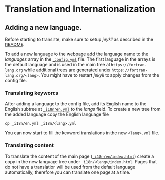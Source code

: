Translation and Internationalization
====================================


## Adding a new language.

Before starting to translate, make sure to setup *jeykll* as described in the
[README](./README.md).

To add a new language to the webpage add the language name to the *languages* array
in the [``_config.yml``](./_config.yml) file.
The first language in the arrays is the default language and is used in the main tree
at ``https://fortran-lang.org`` while additional trees are generated under
``https://fortran-lang.org/<lang>``.
You might have to restart *jekyll* to apply changes from the config file.


### Translating keywords

After adding a language to the config file, add its English name to the English subtree
at [``_i18n/en.yml``](./_i18n/en.yml) to the *langs* field.
To create a new tree from the added language copy the English language file

```
cp _i18n/en.yml _i18n/<lang>.yml
```

You can now start to fill the keyword translations in the new ``<lang>.yml`` file.


### Translating content

To translate the content of the main page ([``_i18n/en/index.html``](./i18n/en/index.html))
create a copy in the new language tree under ``_i18n/<lang>/index.html``.
Pages that do not have a translation will be used from the default language automatically,
therefore you can translate one page at a time.
